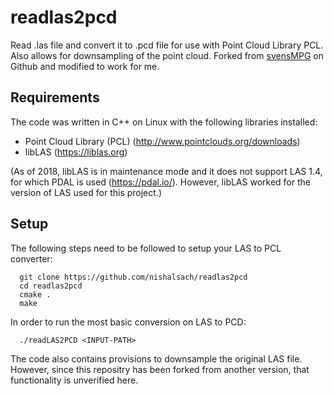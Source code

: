 # readlas2pcd
Read .las file and convert it to .pcd file for use with Point Cloud Library PCL. Also allows for downsampling of the point cloud. Forked from [svensMPG](https://github.com/svensMPG/readlas2pcd) on Github and modified to work for me.

## Requirements

The code was written in C++ on Linux with the following libraries installed:

+ Point Cloud Library (PCL) (http://www.pointclouds.org/downloads) 
+ libLAS (https://liblas.org) 

(As of 2018, libLAS is in maintenance mode and it does not support LAS 1.4, for which PDAL is used (https://pdal.io/). However, libLAS worked for the version of LAS used for this project.)

## Setup

The following steps need to be followed to setup your LAS to PCL converter:


      git clone https://github.com/nishalsach/readlas2pcd
      cd readlas2pcd
      cmake .
      make


In order to run the most basic conversion on LAS to PCD:


      ./readLAS2PCD <INPUT-PATH>

  
 The code also contains provisions to downsample the original LAS file. However, since this repositry has been forked from another version, that functionality is unverified here. 
  

